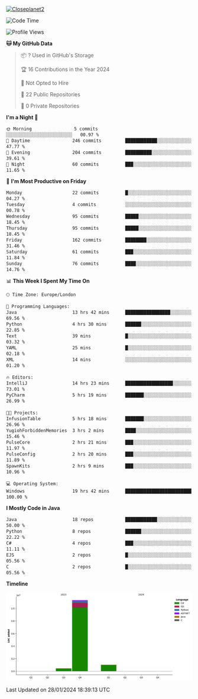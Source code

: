 [![Closeplanet2](https://github-readme-stats.vercel.app/api?username=Closeplanet2&show_icons=true&theme=tokyonight&count_private=true)]([https://github.com/Closeplanet2])

<!--START_SECTION:waka-->
![Code Time](http://img.shields.io/badge/Code%20Time-335%20hrs%2030%20mins-blue)

![Profile Views](http://img.shields.io/badge/Profile%20Views-0-blue)

**🐱 My GitHub Data** 

> 📦 ? Used in GitHub's Storage 
 > 
> 🏆 16 Contributions in the Year 2024
 > 
> 🚫 Not Opted to Hire
 > 
> 📜 22 Public Repositories 
 > 
> 🔑 0 Private Repositories 
 > 
**I'm a Night 🦉** 

```text
🌞 Morning                5 commits           ░░░░░░░░░░░░░░░░░░░░░░░░░   00.97 % 
🌆 Daytime                246 commits         ████████████░░░░░░░░░░░░░   47.77 % 
🌃 Evening                204 commits         ██████████░░░░░░░░░░░░░░░   39.61 % 
🌙 Night                  60 commits          ███░░░░░░░░░░░░░░░░░░░░░░   11.65 % 
```
📅 **I'm Most Productive on Friday** 

```text
Monday                   22 commits          █░░░░░░░░░░░░░░░░░░░░░░░░   04.27 % 
Tuesday                  4 commits           ░░░░░░░░░░░░░░░░░░░░░░░░░   00.78 % 
Wednesday                95 commits          █████░░░░░░░░░░░░░░░░░░░░   18.45 % 
Thursday                 95 commits          █████░░░░░░░░░░░░░░░░░░░░   18.45 % 
Friday                   162 commits         ████████░░░░░░░░░░░░░░░░░   31.46 % 
Saturday                 61 commits          ███░░░░░░░░░░░░░░░░░░░░░░   11.84 % 
Sunday                   76 commits          ████░░░░░░░░░░░░░░░░░░░░░   14.76 % 
```


📊 **This Week I Spent My Time On** 

```text
🕑︎ Time Zone: Europe/London

💬 Programming Languages: 
Java                     13 hrs 42 mins      █████████████████░░░░░░░░   69.56 % 
Python                   4 hrs 30 mins       ██████░░░░░░░░░░░░░░░░░░░   22.85 % 
Text                     39 mins             █░░░░░░░░░░░░░░░░░░░░░░░░   03.32 % 
YAML                     25 mins             █░░░░░░░░░░░░░░░░░░░░░░░░   02.18 % 
XML                      14 mins             ░░░░░░░░░░░░░░░░░░░░░░░░░   01.20 % 

🔥 Editors: 
IntelliJ                 14 hrs 23 mins      ██████████████████░░░░░░░   73.01 % 
PyCharm                  5 hrs 19 mins       ███████░░░░░░░░░░░░░░░░░░   26.99 % 

🐱‍💻 Projects: 
InfusionTable            5 hrs 18 mins       ███████░░░░░░░░░░░░░░░░░░   26.96 % 
YugiohForbiddenMemories  3 hrs 2 mins        ████░░░░░░░░░░░░░░░░░░░░░   15.46 % 
PulseCore                2 hrs 21 mins       ███░░░░░░░░░░░░░░░░░░░░░░   11.97 % 
PulseConfig              2 hrs 20 mins       ███░░░░░░░░░░░░░░░░░░░░░░   11.89 % 
SpawnKits                2 hrs 9 mins        ███░░░░░░░░░░░░░░░░░░░░░░   10.96 % 

💻 Operating System: 
Windows                  19 hrs 42 mins      █████████████████████████   100.00 % 
```

**I Mostly Code in Java** 

```text
Java                     18 repos            ████████████░░░░░░░░░░░░░   50.00 % 
Python                   8 repos             ██████░░░░░░░░░░░░░░░░░░░   22.22 % 
C#                       4 repos             ███░░░░░░░░░░░░░░░░░░░░░░   11.11 % 
EJS                      2 repos             █░░░░░░░░░░░░░░░░░░░░░░░░   05.56 % 
C                        2 repos             █░░░░░░░░░░░░░░░░░░░░░░░░   05.56 % 
```



**Timeline**

![Lines of Code chart](https://raw.githubusercontent.com/Closeplanet2/Closeplanet2/main/assets/bar_graph.png)


 Last Updated on 28/01/2024 18:39:13 UTC
<!--END_SECTION:waka-->

